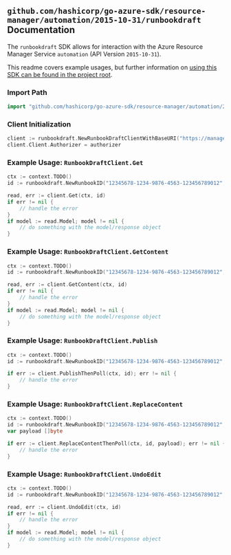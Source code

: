 
## `github.com/hashicorp/go-azure-sdk/resource-manager/automation/2015-10-31/runbookdraft` Documentation

The `runbookdraft` SDK allows for interaction with the Azure Resource Manager Service `automation` (API Version `2015-10-31`).

This readme covers example usages, but further information on [using this SDK can be found in the project root](https://github.com/hashicorp/go-azure-sdk/tree/main/docs).

### Import Path

```go
import "github.com/hashicorp/go-azure-sdk/resource-manager/automation/2015-10-31/runbookdraft"
```


### Client Initialization

```go
client := runbookdraft.NewRunbookDraftClientWithBaseURI("https://management.azure.com")
client.Client.Authorizer = authorizer
```


### Example Usage: `RunbookDraftClient.Get`

```go
ctx := context.TODO()
id := runbookdraft.NewRunbookID("12345678-1234-9876-4563-123456789012", "example-resource-group", "automationAccountValue", "runbookValue")

read, err := client.Get(ctx, id)
if err != nil {
	// handle the error
}
if model := read.Model; model != nil {
	// do something with the model/response object
}
```


### Example Usage: `RunbookDraftClient.GetContent`

```go
ctx := context.TODO()
id := runbookdraft.NewRunbookID("12345678-1234-9876-4563-123456789012", "example-resource-group", "automationAccountValue", "runbookValue")

read, err := client.GetContent(ctx, id)
if err != nil {
	// handle the error
}
if model := read.Model; model != nil {
	// do something with the model/response object
}
```


### Example Usage: `RunbookDraftClient.Publish`

```go
ctx := context.TODO()
id := runbookdraft.NewRunbookID("12345678-1234-9876-4563-123456789012", "example-resource-group", "automationAccountValue", "runbookValue")

if err := client.PublishThenPoll(ctx, id); err != nil {
	// handle the error
}
```


### Example Usage: `RunbookDraftClient.ReplaceContent`

```go
ctx := context.TODO()
id := runbookdraft.NewRunbookID("12345678-1234-9876-4563-123456789012", "example-resource-group", "automationAccountValue", "runbookValue")
var payload []byte

if err := client.ReplaceContentThenPoll(ctx, id, payload); err != nil {
	// handle the error
}
```


### Example Usage: `RunbookDraftClient.UndoEdit`

```go
ctx := context.TODO()
id := runbookdraft.NewRunbookID("12345678-1234-9876-4563-123456789012", "example-resource-group", "automationAccountValue", "runbookValue")

read, err := client.UndoEdit(ctx, id)
if err != nil {
	// handle the error
}
if model := read.Model; model != nil {
	// do something with the model/response object
}
```
